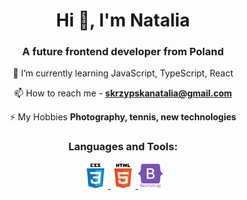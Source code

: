 
<h1 align="center">Hi 👋, I'm Natalia</h1>
<h3 align="center">A future frontend developer from Poland</h3>
<div align="center">

 🌱 I’m currently learning JavaScript, TypeScript, React

 📫 How to reach me - **skrzypskanatalia@gmail.com**

 ⚡ My Hobbies **Photography, tennis, new technologies**
</div>

<h3 align="center">Languages and Tools:</h3>
<div align="center">  

<a href="https://www.w3schools.com/css/" target="_blank" rel="noreferrer"> <img src="https://raw.githubusercontent.com/devicons/devicon/master/icons/css3/css3-original-wordmark.svg" alt="css3" width="40" height="40"/> </a> <a href="https://www.w3.org/html/" target="_blank" rel="noreferrer"> <img src="https://raw.githubusercontent.com/devicons/devicon/master/icons/html5/html5-original-wordmark.svg" alt="html5" width="40" height="40"/> </a> <a href="https://getbootstrap.com" target="_blank" rel="noreferrer"> <img src="https://raw.githubusercontent.com/devicons/devicon/master/icons/bootstrap/bootstrap-plain-wordmark.svg" alt="bootstrap" width="40" height="40"/> </a> </div> 

